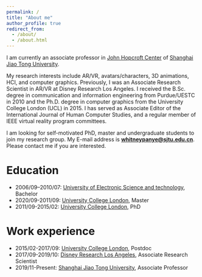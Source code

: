 ```yaml
---
permalink: /
title: "About me"
author_profile: true
redirect_from: 
  - /about/
  - /about.html
---
```


I am currently an associate professor in [John Hopcroft Center](https://jhc.sjtu.edu.cn/) of [Shanghai Jiao Tong University](https://en.sjtu.edu.cn/).

My research interests include AR/VR, avatars/characters, 3D animations, HCI, and computer graphics. Previously, I was an Associate Research Scientist in AR/VR at Disney Research Los Angeles. I received the B.Sc. degree in communication and information engineering from Purdue/UESTC in 2010 and the Ph.D. degree in computer graphics from the University College London (UCL) in 2015. I has served as Associate Editor of the International Journal of Human Computer Studies, and a regular member of IEEE virtual reality program committees.

I am looking for self-motivated PhD, master and undergraduate students to join my research group. My E-mail address is **whitneypanye@sjtu.edu.cn**. Please contact me if you are interested.

Education
======
* 2006/09–2010/07: [University of Electronic Science and technology](https://www.uestc.edu.cn/), Bachelor
* 2020/09-2011/09: [University College London](https://www.ucl.ac.uk/), Master
* 2011/09-2015/02: [University College London](https://www.ucl.ac.uk/), PhD

Work experience
======
* 2015/02-2017/09: [University College London](https://www.ucl.ac.uk/), Postdoc
* 2017/09-2019/10: [Disney Research Los Angeles](https://la.disneyresearch.com/), Associate Research Scientist
* 2019/11-Present: [Shanghai Jiao Tong University](https://en.sjtu.edu.cn/), Associate Professor
